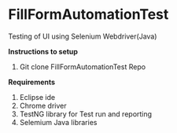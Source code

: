 # FillFormAutomationTest
Testing of UI using Selenium Webdriver(Java)

**Instructions to setup**
1. Git clone FillFormAutomationTest Repo

**Requirements**
1. Eclipse ide
2. Chrome driver
3. TestNG library for Test run and reporting
4. Selemium Java libraries
